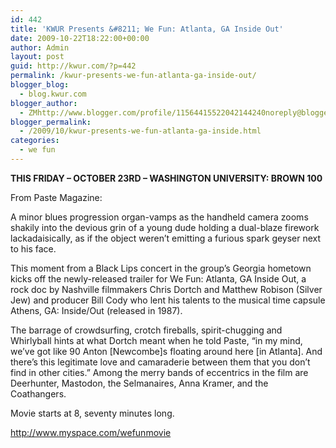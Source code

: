 ```yaml
---
id: 442
title: 'KWUR Presents &#8211; We Fun: Atlanta, GA Inside Out'
date: 2009-10-22T18:22:00+00:00
author: Admin
layout: post
guid: http://kwur.com/?p=442
permalink: /kwur-presents-we-fun-atlanta-ga-inside-out/
blogger_blog:
  - blog.kwur.com
blogger_author:
  - ZMhttp://www.blogger.com/profile/11564415522042144240noreply@blogger.com
blogger_permalink:
  - /2009/10/kwur-presents-we-fun-atlanta-ga-inside.html
categories:
  - we fun
---
```

<div class="pf-content">
  <p>
    <span style="font-weight:bold;">THIS FRIDAY &#8211; OCTOBER 23RD &#8211; WASHINGTON UNIVERSITY: BROWN 100</span>
  </p>
  
  <p>
  </p>
  
  <p>
    From Paste Magazine:
  </p>
  
  <p>
    A minor blues progression organ-vamps as the handheld camera zooms shakily into the devious grin of a young dude holding a dual-blaze firework lackadaisically, as if the object weren’t emitting a furious spark geyser next to his face.
  </p>
  
  <p>
    This moment from a Black Lips concert in the group’s Georgia hometown kicks off the newly-released trailer for We Fun: Atlanta, GA Inside Out, a rock doc by Nashville filmmakers Chris Dortch and Matthew Robison (Silver Jew) and producer Bill Cody who lent his talents to the musical time capsule Athens, GA: Inside/Out (released in 1987).
  </p>
  
  <p>
    The barrage of crowdsurfing, crotch fireballs, spirit-chugging and Whirlyball hints at what Dortch meant when he told Paste, “in my mind, we’ve got like 90 Anton [Newcombe]s floating around here [in Atlanta]. And there’s this legitimate love and camaraderie between them that you don’t find in other cities.” Among the merry bands of eccentrics in the film are Deerhunter, Mastodon, the Selmanaires, Anna Kramer, and the Coathangers.
  </p>
  
  <p>
    Movie starts at 8, seventy minutes long.
  </p>
  
  <p>
    <a href="http://www.myspace.com/wefunmovie">http://www.myspace.com/wefunmovie</a>
  </p>
</div>